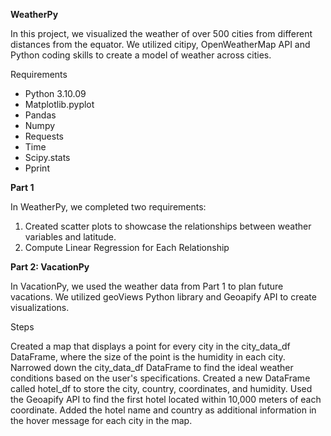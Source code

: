 **WeatherPy**

In this project, we visualized the weather of over 500 cities from different distances from the equator. We utilized citipy, OpenWeatherMap API and Python coding skills to create a model of weather across cities.

Requirements

- Python 3.10.09
- Matplotlib.pyplot
- Pandas
- Numpy
- Requests
- Time
- Scipy.stats
- Pprint
  
**Part 1**

In WeatherPy, we completed two requirements:

1. Created scatter plots to showcase the relationships between weather variables and latitude.
2. Compute Linear Regression for Each Relationship

**Part 2: VacationPy**

In VacationPy, we used the weather data from Part 1 to plan future vacations. We utilized geoViews Python library and Geoapify API to create visualizations.

Steps

Created a map that displays a point for every city in the city_data_df DataFrame, where the size of the point is the humidity in each city.
Narrowed down the city_data_df DataFrame to find the ideal weather conditions based on the user's specifications.
Created a new DataFrame called hotel_df to store the city, country, coordinates, and humidity.
Used the Geoapify API to find the first hotel located within 10,000 meters of each coordinate.
Added the hotel name and country as additional information in the hover message for each city in the map.
